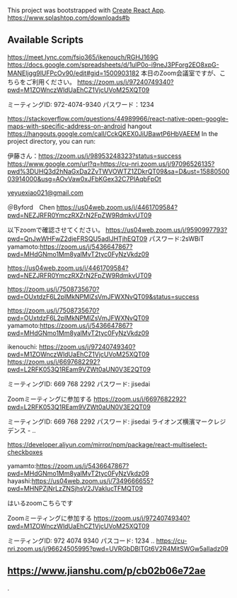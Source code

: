 This project was bootstrapped with [Create React App](https://github.com/facebook/create-react-app).
https://www.splashtop.com/downloads#b
## Available Scripts
https://meet.lync.com/fsio365/ikenouch/RGHJ169G 
https://docs.google.com/spreadsheets/d/1ulP0o-i9neJ3PForg2EO8xpG-MANEljgg9lUFPcOv90/edit#gid=1500903182
本日のZoom会議室ですが、こちらをご利用ください。
https://zoom.us/j/97240749340?pwd=M1ZOWnczWldUaEhCZ1VjcUVoM25XQT09

ミーティングID: 972-4074-9340
パスワード：1234

https://stackoverflow.com/questions/44989966/react-native-open-google-maps-with-specific-address-on-android
hangout
https://hangouts.google.com/call/CckQKEX0JiUBawtP6HbVAEEM
In the project directory, you can run:

伊藤さん：https://zoom.us/j/98953248323?status=success
https://www.google.com/url?q=https://cu-nri.zoom.us/j/97096526135?pwd%3DUHQ3d2hNaGxDa2ZvTWVOWTZ1ZDkrQT09&sa=D&ust=1588050003914000&usg=AOvVaw0xJFbKGex32C7PlAqbFpOt

yeyuexiao021@gmail.com

＠Byford　Chen
https://us04web.zoom.us/j/4461709584?pwd=NEZJRFR0YmczRXZrN2FpZW9RdmkvUT09

以下zoomで確認させてください。
https://us04web.zoom.us/j/9590997793?pwd=QnJwWHFwZ2djeFRSQU5adlJHTjhEQT09
パスワード:2sWBiT
yamamoto:https://zoom.us/j/5436647867?pwd=MHdGNmo1Mm8yalMvT2tyc0FyNzVkdz09




https://us04web.zoom.us/j/4461709584?pwd=NEZJRFR0YmczRXZrN2FpZW9RdmkvUT09


https://zoom.us/j/7508735670?pwd=OUxtdzF6L2plMkNPMlZsVmJFWXNvQT09&status=success

https://zoom.us/j/7508735670?pwd=OUxtdzF6L2plMkNPMlZsVmJFWXNvQT09
yamamoto:https://zoom.us/j/5436647867?pwd=MHdGNmo1Mm8yalMvT2tyc0FyNzVkdz09


ikenouchi:
https://zoom.us/j/97240749340?pwd=M1ZOWnczWldUaEhCZ1VjcUVoM25XQT09
https://zoom.us/j/6697682292?pwd=L2RFK053Q1REam9VZWt0aUN0V3E2QT09

ミーティングID: 669 768 2292
パスワード: jisedai

Zoomミーティングに参加する
https://zoom.us/j/6697682292?pwd=L2RFK053Q1REam9VZWt0aUN0V3E2QT09

ミーティングID: 669 768 2292
パスワード: jisedai
ライオンズ横濱マークレジデンス -
..

https://developer.aliyun.com/mirror/npm/package/react-multiselect-checkboxes

yamamto:https://zoom.us/j/5436647867?pwd=MHdGNmo1Mm8yalMvT2tyc0FyNzVkdz09
hayashi:https://us04web.zoom.us/j/7349666655?pwd=MHNPZjNrLzZNSjhsV2JVaklucTFMQT09


はいるzoomこちらです

Zoomミーティングに参加する
https://zoom.us/j/97240749340?pwd=M1ZOWnczWldUaEhCZ1VjcUVoM25XQT09

ミーティングID: 972 4074 9340
パスコード: 1234
..
 https://cu-nri.zoom.us/j/96624505995?pwd=UVRGbDBlTGt6V2R4MitSWGw5alladz09
 
 https://www.jianshu.com/p/cb02b06e72ae
 --
 .

